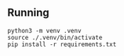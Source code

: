 ## Running

```
python3 -m venv .venv
source ./.venv/bin/activate
pip install -r requirements.txt
```